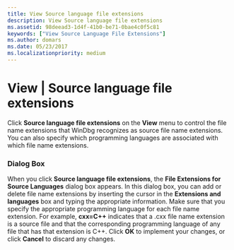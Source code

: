```yaml
---
title: View Source language file extensions
description: View Source language file extensions
ms.assetid: 98deead3-1d4f-41b0-be71-0bae4c0f5c81
keywords: ["View Source Language File Extensions"]
ms.author: domars
ms.date: 05/23/2017
ms.localizationpriority: medium
---
```


# View | Source language file extensions


Click **Source language file extensions** on the **View** menu to control the file name extensions that WinDbg recognizes as source file name extensions. You can also specify which programming languages are associated with which file name extensions.

### <span id="dialog_box"></span><span id="DIALOG_BOX"></span>Dialog Box

When you click **Source language file extensions**, the **File Extensions for Source Languages** dialog box appears. In this dialog box, you can add or delete file name extensions by inserting the cursor in the **Extensions and languages** box and typing the appropriate information. Make sure that you specify the appropriate programming language for each file name extension. For example, **cxx=C++** indicates that a .cxx file name extension is a source file and that the corresponding programming language of any file that has that extension is C++. Click **OK** to implement your changes, or click **Cancel** to discard any changes.

 

 





